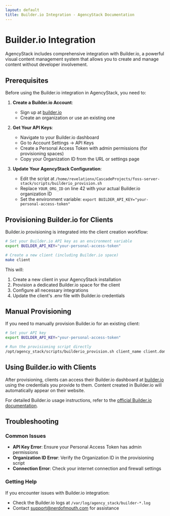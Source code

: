 ```yaml
---
layout: default
title: Builder.io Integration - AgencyStack Documentation
---
```


# Builder.io Integration

AgencyStack includes comprehensive integration with Builder.io, a powerful visual content management system that allows you to create and manage content without developer involvement.

## Prerequisites

Before using the Builder.io integration in AgencyStack, you need to:

1. **Create a Builder.io Account**:
   - Sign up at [builder.io](https://builder.io)
   - Create an organization or use an existing one

2. **Get Your API Keys**:
   - Navigate to your Builder.io dashboard
   - Go to Account Settings → API Keys
   - Create a Personal Access Token with admin permissions (for provisioning spaces)
   - Copy your Organization ID from the URL or settings page

3. **Update Your AgencyStack Configuration**:
   - Edit the script at `/home/revelationx/CascadeProjects/foss-server-stack/scripts/builderio_provision.sh`
   - Replace `YOUR_ORG_ID` on line 42 with your actual Builder.io organization ID
   - Set the environment variable: `export BUILDER_API_KEY="your-personal-access-token"`

## Provisioning Builder.io for Clients

Builder.io provisioning is integrated into the client creation workflow:

```bash
# Set your Builder.io API key as an environment variable
export BUILDER_API_KEY="your-personal-access-token"

# Create a new client (including Builder.io space)
make client
```

This will:
1. Create a new client in your AgencyStack installation
2. Provision a dedicated Builder.io space for the client
3. Configure all necessary integrations
4. Update the client's .env file with Builder.io credentials

## Manual Provisioning

If you need to manually provision Builder.io for an existing client:

```bash
# Set your API key
export BUILDER_API_KEY="your-personal-access-token"

# Run the provisioning script directly
/opt/agency_stack/scripts/builderio_provision.sh client_name client.domain.com
```

## Using Builder.io with Clients

After provisioning, clients can access their Builder.io dashboard at [builder.io](https://builder.io) using the credentials you provide to them. Content created in Builder.io will automatically appear on their website.

For detailed Builder.io usage instructions, refer to the [official Builder.io documentation](https://www.builder.io/c/docs/getting-started).

## Troubleshooting

### Common Issues

- **API Key Error**: Ensure your Personal Access Token has admin permissions
- **Organization ID Error**: Verify the Organization ID in the provisioning script
- **Connection Error**: Check your internet connection and firewall settings

### Getting Help

If you encounter issues with Builder.io integration:
- Check the Builder.io logs at `/var/log/agency_stack/builder-*.log`
- Contact support@nerdofmouth.com for assistance
